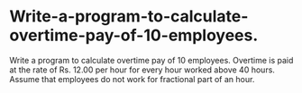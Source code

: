 # Write-a-program-to-calculate-overtime-pay-of-10-employees.
Write a program to calculate overtime pay of 10 employees. Overtime is paid at the rate of Rs. 12.00 per hour for every hour worked above 40 hours. Assume that employees do not work for fractional part of an hour.
